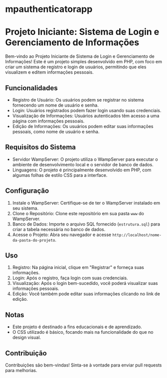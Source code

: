 # mpauthenticatorapp

# Projeto Iniciante: Sistema de Login e Gerenciamento de Informações

Bem-vindo ao Projeto Iniciante de Sistema de Login e Gerenciamento de Informações! Este é um projeto simples desenvolvido em PHP, com foco em criar um sistema de registro e login de usuários, permitindo que eles visualizem e editem informações pessoais.

## Funcionalidades

- Registro de Usuário: Os usuários podem se registrar no sistema fornecendo um nome de usuário e senha.
- Login: Usuários registrados podem fazer login usando suas credenciais.
- Visualização de Informações: Usuários autenticados têm acesso a uma página com informações pessoais.
- Edição de Informações: Os usuários podem editar suas informações pessoais, como nome de usuário e senha.

## Requisitos do Sistema

- Servidor WampServer: O projeto utiliza o WampServer para executar o ambiente de desenvolvimento local e o servidor de banco de dados.
- Linguagens: O projeto é principalmente desenvolvido em PHP, com algumas folhas de estilo CSS para a interface.

## Configuração

1. Instale o WampServer: Certifique-se de ter o WampServer instalado em seu sistema.
2. Clone o Repositório: Clone este repositório em sua pasta `www` do WampServer.
3. Banco de Dados: Importe o arquivo SQL fornecido (`estrutura.sql`) para criar a tabela necessária no banco de dados.
4. Acesse o Projeto: Abra seu navegador e acesse `http://localhost/nome-da-pasta-do-projeto`.

## Uso

1. Registro: Na página inicial, clique em "Registrar" e forneça suas informações.
2. Login: Após o registro, faça login com suas credenciais.
3. Visualização: Após o login bem-sucedido, você poderá visualizar suas informações pessoais.
4. Edição: Você também pode editar suas informações clicando no link de edição.

## Notas

- Este projeto é destinado a fins educacionais e de aprendizado.
- O CSS utilizado é básico, focando mais na funcionalidade do que no design visual.

## Contribuição

Contribuições são bem-vindas! Sinta-se à vontade para enviar pull requests para melhorias.
